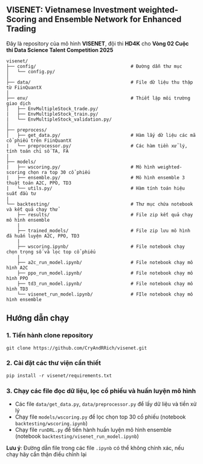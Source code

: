 ## VISENET: Vietnamese Investment weighted-Scoring and Ensemble Network for Enhanced Trading
Đây là repository của mô hình **VISENET**, đội thi **HD4K** cho **Vòng 02 Cuộc thi Data Science Talent Competition 2025**

```
visenet/
├── config/                                   # Đường dẫn thư mục
│   └── config.py/
│
├── data/                                     # File dữ liệu thu thập từ FiinQuantX
│
├── env/                                      # Thiết lập môi trường giao dịch
│   ├── EnvMultipleStock_trade.py/            
|   ├── EnvMultipleStock_train.py/
|   └── EnvMultipleStock_validation.py/
│
├── preprocess/
│   ├── get_data.py/                          # Hàm lấy dữ liệu các mã cổ phiếu trên FiinQuantX
|   └── preprocessor.py/                      # Các hàm tiền xử lý, tính toán chỉ số TA, FA
│
├── models/
|   ├── wscoring.py/                          # Mô hình weighted-scoring chọn ra top 30 cổ phiếu
|   ├── ensemble.py/                          # Mô hình ensemble 3 thuật toán A2C, PPO, TD3
|   └── utils.py/                             # Hàm tính toán hiệu suất đầu tư
|
└── backtesting/                              # Thư mục chứa notebook và kết quả chạy thử
    ├── results/                              # File zip kết quả chạy mô hình ensemble
    |
    ├── trained_models/                       # File zip lưu mô hình đã huấn luyện A2C, PPO, TD3
    |
    ├── wscoring.ipynb/                       # File notebook chạy chọn trọng số và lọc top cổ phiếu
    |
    ├── a2c_run_model.ipynb/                  # File notebook chạy mô hình A2C
    ├── ppo_run_model.ipynb/                  # File notebook chạy mô hình PPO
    ├── td3_run_model.ipynb/                  # File notebook chạy mô hình TD3
    └── visenet_run_model.ipynb/              # FIle notebook chạy mô hình ensemble
```

## Hướng dẫn chạy
### 1. Tiến hành clone repository
```
git clone https://github.com/CryAndRRich/visenet.git
```
### 2. Cài đặt các thư viện cần thiết
```
pip install -r visenet/requirements.txt
```

### 3. Chạy các file đọc dữ liệu, lọc cổ phiếu và huấn luyện mô hình
- Các file `data/get_data.py`, `data/preprocessor.py` để lấy dữ liệu và tiền xử lý
- Chạy file `models/wscoring.py` để lọc chọn top 30 cổ phiếu (notebook `backtesting/wscoring.ipynb`)
- Chạy file `runDRL.py` để tiến hành huấn luyện mô hình ensemble (notebook `backtesting/visenet_run_model.ipynb`)

**Lưu ý**: Đường dẫn file trong các file `.ipynb` có thể không chính xác, nếu chạy hãy cẩn thận điều chỉnh lại